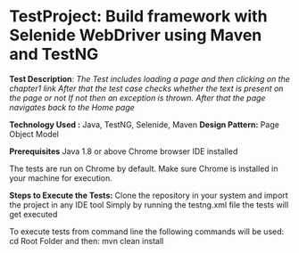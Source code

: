 # TestProject: Build framework with Selenide WebDriver using Maven and TestNG

**Test Description**:
*The Test includes loading a page and then clicking on the chapter1 link
After that the test case checks whether the text is present on the page or not
If not then an exception is thrown. After that the page navigates back to the Home page*

**Technology Used :** Java, TestNG, Selenide, Maven
**Design Pattern:** Page Object Model

**Prerequisites**
Java 1.8 or above
Chrome browser
IDE installed

The tests are run on Chrome by default.
Make sure Chrome is installed in your machine for execution.

**Steps to Execute the Tests:**
Clone the repository in your system and import the project in any IDE tool
Simply by running the testng.xml file the tests will get executed

To execute tests from command line the following commands will be used:
cd Root Folder and then: mvn clean install

